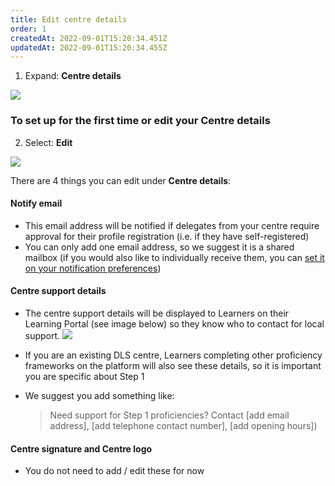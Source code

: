 ```yaml
---
title: Edit centre details
order: 1
createdAt: 2022-09-01T15:20:34.451Z
updatedAt: 2022-09-01T15:20:34.455Z
---
```

1. Expand: **Centre details​**

![](/img/ad-2-03-Edit.jpg)

### To set up for the first time or edit your Centre details

2. Select: **Edit** ​

![](/img/ad-2-04-Edit.jpg)

There are 4 things you can edit under **Centre details**:​

#### Notify email​

* This email address will be notified if delegates from your centre require approval for their profile registration (i.e. if they have self-registered) 
* You can only add one email address, so we suggest it is a shared mailbox (if you would also like to individually receive them, you can [set it on your notification preferences](/user-guide/centremanager/01-registration/managing-your-account/updating-notification-preferences))​

#### Centre support details​

* The centre support details will be displayed to Learners on their Learning Portal (see image below) so they know who to contact for local support. 
  ![](/img/ad-2-05-Edit.jpg)
* If you are an existing DLS centre, Learners completing other proficiency frameworks on the platform will also see these details, so it is important you are specific about Step 1​
* We suggest you add something like:​ 

  > Need support for Step 1 proficiencies? Contact \[add email address], \[add telephone contact number], \[add opening hours])​

#### Centre signature and Centre logo​

* You do not need to add / edit these for now​